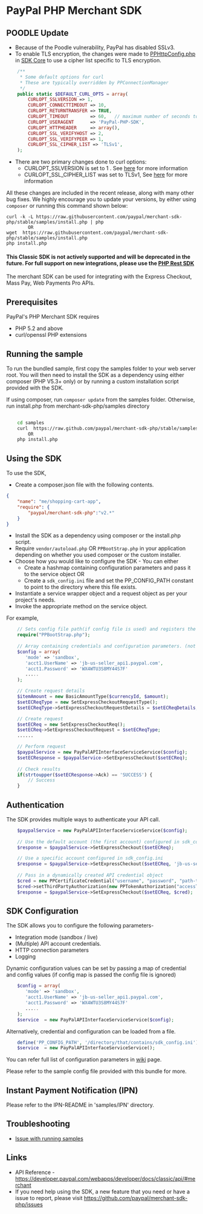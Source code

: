 # PayPal PHP Merchant SDK
## POODLE Update
- Because of the Poodle vulnerability, PayPal has disabled SSLv3. 
- To enable TLS encryption, the changes were made to [PPHttpConfig.php](https://github.com/paypal/sdk-core-php/blob/master/lib/PPHttpConfig.php#L9) in [SDK Core](https://github.com/paypal/sdk-core-php) to use a cipher list specific to TLS encryption.
``` php
    /**
	 * Some default options for curl
	 * These are typically overridden by PPConnectionManager
	 */
	public static $DEFAULT_CURL_OPTS = array(
		CURLOPT_SSLVERSION => 1,
		CURLOPT_CONNECTTIMEOUT => 10,
		CURLOPT_RETURNTRANSFER => TRUE,
		CURLOPT_TIMEOUT        => 60,	// maximum number of seconds to allow cURL functions to execute
		CURLOPT_USERAGENT      => 'PayPal-PHP-SDK',
		CURLOPT_HTTPHEADER     => array(),
		CURLOPT_SSL_VERIFYHOST => 2,
		CURLOPT_SSL_VERIFYPEER => 1,
		CURLOPT_SSL_CIPHER_LIST => 'TLSv1',
	);
```
- There are two primary changes done to curl options: 
    - CURLOPT_SSLVERSION is set to 1 . See [here](http://curl.haxx.se/libcurl/c/CURLOPT_SSLVERSION.html) for more information
    - CURLOPT_SSL_CIPHER_LIST was set to TLSv1, See [here](http://curl.haxx.se/libcurl/c/CURLOPT_SSL_CIPHER_LIST.html) for more information

All these changes are included in the recent release, along with many other bug fixes. We highly encourage you to update your versions, by either using `composer` or running this command shown below:

```
curl -k -L https://raw.githubusercontent.com/paypal/merchant-sdk-php/stable/samples/install.php | php    
        OR        
wget  https://raw.githubusercontent.com/paypal/merchant-sdk-php/stable/samples/install.php
php install.php
```

#### This Classic SDK is not actively supported and will be deprecated in the future. For full support on new integrations, please use the [PHP Rest SDK](https://github.com/paypal/rest-api-sdk-php)
   
   The merchant SDK can be used for integrating with the Express Checkout, Mass Pay, Web Payments Pro APIs.
   
## Prerequisites

PayPal's PHP Merchant SDK requires 

   * PHP 5.2 and above 
   * curl/openssl PHP extensions 

## Running the sample

To run the bundled sample, first copy the samples folder to your web server root. You will then need to install the SDK as a dependency using either composer (PHP V5.3+ only) or by running a custom installation script provided with the SDK.


If using composer, run `composer update` from the samples folder. Otherwise, run install.php from merchant-sdk-php/samples directory

```bash
   
    cd samples 
    curl  https://raw.github.com/paypal/merchant-sdk-php/stable/samples/install.php | php
        OR       
    php install.php
```

## Using the SDK


To use the SDK,

   * Create a composer.json file with the following contents.

```json
{
    "name": "me/shopping-cart-app",
    "require": {
        "paypal/merchant-sdk-php":"v2.*"
    }
}
```
   * Install the SDK as a dependency using composer or the install.php script. 
   * Require `vendor/autoload.php` OR `PPBootStrap.php` in your application depending on whether you used composer or the custom installer.
   * Choose how you would like to configure the SDK - You can either
	  * Create a hashmap containing configuration parameters and pass it to the service object OR
      * Create a `sdk_config.ini` file and set the PP_CONFIG_PATH constant to point to the directory where this file exists.
   * Instantiate a service wrapper object and a request object as per your project's needs.
   * Invoke the appropriate method on the service object.

For example,

```php
	// Sets config file path(if config file is used) and registers the classloader
    require("PPBootStrap.php");
	
	// Array containing credentials and configuration parameters. (not required if config file is used)
	$config = array(
       'mode' => 'sandbox',
       'acct1.UserName' => 'jb-us-seller_api1.paypal.com',
       'acct1.Password' => 'WX4WTU3S8MY44S7F'
       .....
    );

    // Create request details
    $itemAmount = new BasicAmountType($currencyId, $amount);
	$setECReqType = new SetExpressCheckoutRequestType();
	$setECReqType->SetExpressCheckoutRequestDetails = $setECReqDetails;

    // Create request
	$setECReq = new SetExpressCheckoutReq();
	$setECReq->SetExpressCheckoutRequest = $setECReqType;
	......

    // Perform request
	$paypalService = new PayPalAPIInterfaceServiceService($config);
	$setECResponse = $paypalService->SetExpressCheckout($setECReq);
	
    // Check results
	if(strtoupper($setECResponse->Ack) == 'SUCCESS') {
		// Success
	}  
```

## Authentication

The SDK provides multiple ways to authenticate your API call.

```php
	$paypalService = new PayPalAPIInterfaceServiceService($config);
	
	// Use the default account (the first account) configured in sdk_config.ini
	$response = $paypalService->SetExpressCheckout($setECReq);

	// Use a specific account configured in sdk_config.ini
	$response = $paypalService->SetExpressCheckout($setECReq, 'jb-us-seller_api1.paypal.com');
	 
	// Pass in a dynamically created API credential object
    $cred = new PPCertificateCredential("username", "password", "path-to-pem-file");
    $cred->setThirdPartyAuthorization(new PPTokenAuthorization("accessToken", "tokenSecret"));
	$response = $paypalService->SetExpressCheckout($setECReq, $cred);
```
 
## SDK Configuration


The SDK allows you to configure the following parameters-

   * Integration mode (sandbox / live)
   * (Multiple) API account credentials.
   * HTTP connection parameters
   * Logging 
   
Dynamic configuration values can be set by passing a map of credential and config values (if config map is passed the config file is ignored)
```php
    $config = array(
       'mode' => 'sandbox',
       'acct1.UserName' => 'jb-us-seller_api1.paypal.com',
       'acct1.Password' => 'WX4WTU3S8MY44S7F'
       .....
    );
	$service  = new PayPalAPIInterfaceServiceService($config);
```
Alternatively, credential and configuration can be loaded from a file. 
```php
    define('PP_CONFIG_PATH', '/directory/that/contains/sdk_config.ini');
    $service  = new PayPalAPIInterfaceServiceService();
```

You can refer full list of configuration parameters in [wiki](https://github.com/paypal/sdk-core-php/wiki/Configuring-the-SDK) page.

Please refer to the sample config file provided with this bundle for more.

## Instant Payment Notification (IPN)

Please refer to the IPN-README in 'samples/IPN' directory.

## Troubleshooting

   * [Issue with running samples](https://github.com/paypal/merchant-sdk-php/issues/68)

## Links

   * API Reference - https://developer.paypal.com/webapps/developer/docs/classic/api/#merchant
   * If you need help using the SDK, a new feature that you need or have a issue to report, please visit https://github.com/paypal/merchant-sdk-php/issues
